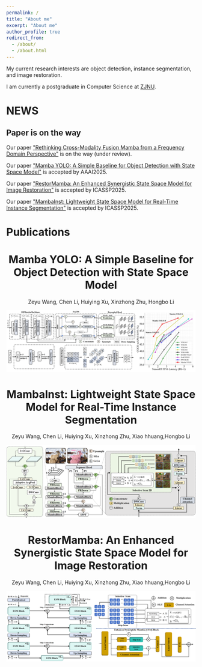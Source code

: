 ```yaml
---
permalink: /
title: "About me"
excerpt: "About me"
author_profile: true
redirect_from: 
  - /about/
  - /about.html
---
```


My current research interests are object detection, instance segmentation, and image restoration.

I am currently a postgraduate in Computer Science at [ZJNU](https://www.zjnu.edu.cn/main.htm).


# NEWS
## Paper is on the way
Our paper ["Rethinking Cross-Modality Fusion Mamba from a Frequency Domain Perspective"]() is on the way (under review).

Our paper ["Mamba YOLO: A Simple Baseline for Object Detection with State Space Model"]() is accepted by AAAI2025.

Our paper ["RestorMamba: An Enhanced Synergistic State Space Model for Image Restoration"]() is accepted by ICASSP2025.

Our paper ["MambaInst: Lightweight State Space Model for Real-Time Instance Segmentation"]() is accepted by ICASSP2025.


# Publications  


# <center>Mamba YOLO: A Simple Baseline for Object Detection with State Space Model</center>

<div align="center">
  
Zeyu Wang, Chen Li, Huiying Xu, Xinzhong Zhu, Hongbo Li

</div>

![image](./mambayolo.jpg)


# <center>MambaInst: Lightweight State Space Model for Real-Time Instance Segmentation</center>

<div align="center">
  
Zeyu Wang, Chen Li, Huiying Xu, Xinzhong Zhu, Xiao hhuang,Hongbo Li

</div>

![image](./mambainst.jpg)



# <center>RestorMamba: An Enhanced Synergistic State Space Model for Image Restoration</center>


<div align="center">
  
Zeyu Wang, Chen Li, Huiying Xu, Xinzhong Zhu, Xiao hhuang,Hongbo Li

</div>

![image](./restormamba.jpg)
